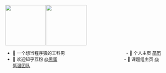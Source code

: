 <img align="" height="130px" src="https://github-readme-stats.vercel.app/api?username=Crownzhu&hide_title=true&hide_border=true&show_icons=true&include_all_commits=true&line_height=21&bg_color=0,EC6C6C,FFD479,FFFC79,73FA79&theme=graywhite&locale=cn" /><img align="" height="130px" src="https://github-readme-stats.vercel.app/api/top-langs/?username=Crownzhu&hide_title=true&hide_border=true&layout=compact&bg_color=0,73FA79,73FDFF,D783FF&theme=graywhite&locale=cn" />

- 🐧 一个想当程序猿的工科男　　　　　　　　　　　　　　- 🌱 个人主页 <a href="https://heidan.cf/" target="_blank">简历</a>
- 🤔 欢迎知乎互粉 <a href="https://www.zhihu.com/people/zhucf1996" target="_blank">@黑蛋</a>　　　　　　　　　　　　　　　    - 👬 课题组主页 <a href="http://cryost.cn/" target="_blank">@低温团队</a>
